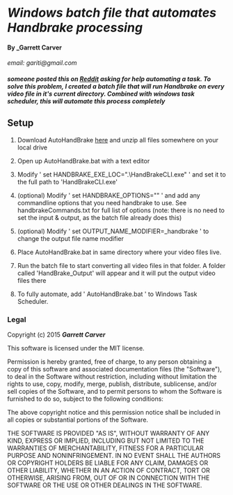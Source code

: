 # _Windows batch file that automates Handbrake processing_
#### By _**Garrett Carver**
_email: gariti@gmail.com_

##### _someone posted this on [Reddit](https://www.reddit.com/r/VideoEditing/comments/3n61w2/does_any_compression_software_allow_you_to_start/) asking for help automating a task. To solve this problem, I created a batch file that will run Handbrake on every video file in it's current directory.  Combined with windows task scheduler, this will automate this process completely_

## Setup

1. Download AutoHandBrake [here](https://github.com/gariti/automate_handbrake/archive/AutoHandBrake.zip) and unzip all files somewhere on your local drive

2. Open up AutoHandBrake.bat with a text editor

3. Modify ' set HANDBRAKE_EXE_LOC=".\HandBrakeCLI.exe" ' and set it to the full path to 'HandBrakeCLI.exe'

4. (optional) Modify ' set HANDBRAKE_OPTIONS="" ' and add any commandline options that you need handbrake to use. See handbrakeCommands.txt for full list of options (note: there is no need to set the input & output, as the batch file already does this)

5. (optional) Modify ' set OUTPUT_NAME_MODIFIER=_handbrake ' to change the output file name modifier

6. Place AutoHandBrake.bat in same directory where your video files live.

7. Run the batch file to start converting all video files in that folder.  A folder called 'HandBrake_Output' will appear and it will put the output video files there

8. To fully automate, add ' AutoHandBrake.bat ' to Windows Task Scheduler.





### Legal

Copyright (c) 2015 **_Garrett Carver_**

This software is licensed under the MIT license.

Permission is hereby granted, free of charge, to any person obtaining a copy
of this software and associated documentation files (the "Software"), to deal
in the Software without restriction, including without limitation the rights
to use, copy, modify, merge, publish, distribute, sublicense, and/or sell
copies of the Software, and to permit persons to whom the Software is
furnished to do so, subject to the following conditions:

The above copyright notice and this permission notice shall be included in
all copies or substantial portions of the Software.

THE SOFTWARE IS PROVIDED "AS IS", WITHOUT WARRANTY OF ANY KIND, EXPRESS OR
IMPLIED, INCLUDING BUT NOT LIMITED TO THE WARRANTIES OF MERCHANTABILITY,
FITNESS FOR A PARTICULAR PURPOSE AND NONINFRINGEMENT. IN NO EVENT SHALL THE
AUTHORS OR COPYRIGHT HOLDERS BE LIABLE FOR ANY CLAIM, DAMAGES OR OTHER
LIABILITY, WHETHER IN AN ACTION OF CONTRACT, TORT OR OTHERWISE, ARISING FROM,
OUT OF OR IN CONNECTION WITH THE SOFTWARE OR THE USE OR OTHER DEALINGS IN
THE SOFTWARE.
